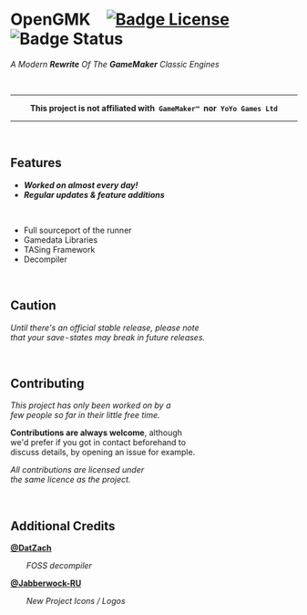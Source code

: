 # OpenGMK [![Badge License]][License] ![Badge Status]

*A Modern **Rewrite** Of The **GameMaker** Classic Engines*

<br>

---

<div align = center>

  **This project is not affiliated with `GameMaker™` nor `YoYo Games Ltd`**
  
</div>

---

<br>

## Features

- ***Worked on almost every day!***
- ***Regular updates & feature additions***

<br>

- Full sourceport of the runner
- Gamedata Libraries
- TASing Framework
- Decompiler

<br>

## Caution

*Until there's an official stable release, please note* <br>
*that your save - states may break in future releases.*

<br>

## Contributing

*This project has only been worked on by a* <br>
*few people so far in their little free time.* 

**Contributions are always welcome**, although <br>
we'd prefer if you got in contact beforehand to <br>
discuss details, by opening an issue for example.

*All contributions are licensed under* <br>
*the same licence as the project.*

<br>

## Additional Credits

**[@DatZach]**

  *FOSS decompiler*
    
**[@Jabberwock-RU]**

  *New Project Icons / Logos*


<!----------------------------------------------------------------------------->

[Badge License]: https://img.shields.io/badge/License-GPL_v2-blue.svg
[Badge Status]: https://img.shields.io/static/v1?label=Status&message=Work%20In%20Progress&color=9c3066
[License]: LICENSE.md

[@Jabberwock-RU]: https://github.com/Jabberwock-RU
[@DatZach]: https://github.com/DatZach
